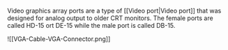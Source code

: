 Video graphics array ports are a type of [[Video port|Video port]] that was designed for analog output to older CRT monitors. The female ports are called HD-15 ort DE-15 while the male port is called DB-15.

![[VGA-Cable-VGA-Connector.png]]